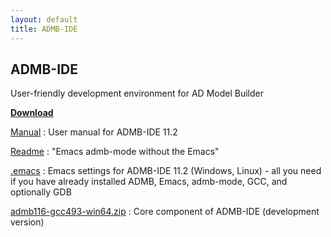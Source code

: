 ```yaml
---
layout: default
title: ADMB-IDE
---
```


ADMB-IDE
--------

User-friendly development environment for AD Model Builder

[**Download**](download.html)

[Manual](manual.pdf)
: User manual for ADMB-IDE 11.2

[Readme](readme.html)
: "Emacs admb-mode without the Emacs"

[.emacs](https://github.com/admb-project/admb/blob/master/contrib/ide/dot/_emacs)
: Emacs settings for ADMB-IDE 11.2 (Windows, Linux) - all you need if you have already installed ADMB, Emacs, admb-mode, GCC, and optionally GDB

[admb116-gcc493-win64.zip](admb116-gcc493-win64.zip)
: Core component of ADMB-IDE (development version)
